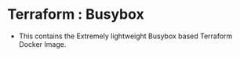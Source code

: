 # Terraform : Busybox

- This contains the Extremely lightweight Busybox based Terraform Docker Image.